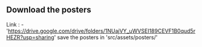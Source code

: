 ## Download the posters

Link : - 'https://drive.google.com/drive/folders/1NUajVY_uWVSEI189CEVF1B0qud5rHEZR?usp=sharing'
save the posters in 'src/assets/posters/'